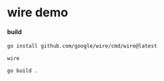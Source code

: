 wire demo
===


#### build
```sh
go install github.com/google/wire/cmd/wire@latest

wire

go build .

```